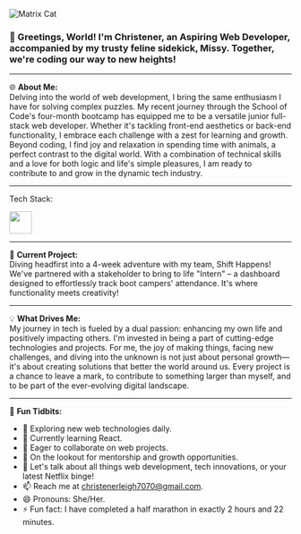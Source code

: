 ![Matrix Cat](https://media.giphy.com/media/wwg1suUiTbCY8H8vIA/giphy-downsized-large.gif)


### 👋 Greetings, World! I'm Christener, an Aspiring Web Developer, accompanied by my trusty feline sidekick, Missy. Together, we're coding our way to new heights!

---

🌐 **About Me:**  
Delving into the world of web development, I bring the same enthusiasm I have for solving complex puzzles. My recent journey through the School of Code's four-month bootcamp has equipped me to be a versatile junior full-stack web developer. Whether it's tackling front-end aesthetics or back-end functionality, I embrace each challenge with a zest for learning and growth. Beyond coding, I find joy and relaxation in spending time with animals, a perfect contrast to the digital world. With a combination of technical skills and a love for both logic and life's simple pleasures, I am ready to contribute to and grow in the dynamic tech industry.

---

Tech Stack:

<img src="https://icons8.com/icons/set/html" width="40" height="40">

---

🚀 **Current Project:**  
Diving headfirst into a 4-week adventure with my team, Shift Happens! We've partnered with a stakeholder to bring to life "Intern" – a dashboard designed to effortlessly track boot campers' attendance. It's where functionality meets creativity!

---

💡 **What Drives Me:**  
My journey in tech is fueled by a dual passion: enhancing my own life and positively impacting others. I'm invested in being a part of cutting-edge technologies and projects. For me, the joy of making things, facing new challenges, and diving into the unknown is not just about personal growth—it's about creating solutions that better the world around us. Every project is a chance to leave a mark, to contribute to something larger than myself, and to be part of the ever-evolving digital landscape.

---

🌟 **Fun Tidbits:**

- 🔭 Exploring new web technologies daily.
- 🌱 Currently learning React.
- 👯 Eager to collaborate on web projects.
- 🤔 On the lookout for mentorship and growth opportunities.
- 💬 Let's talk about all things web development, tech innovations, or your latest Netflix binge!
- 📫 Reach me at [christenerleigh7070@gmail.com](mailto:christenerleigh7070@gmail.com).
- 😄 Pronouns: She/Her.
- ⚡ Fun fact: I have completed a half marathon in exactly 2 hours and 22 minutes.
